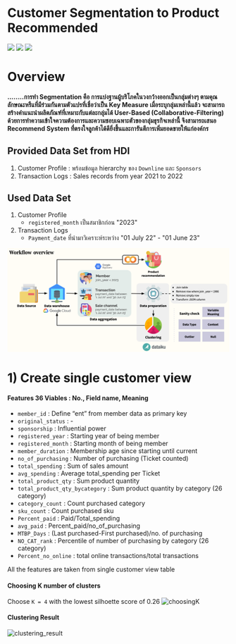 # Customer Segmentation to Product Recommended
[![](https://img.shields.io/badge/-Python-green)](#) [![](https://img.shields.io/badge/-K--Means-orange)](#) [![](https://img.shields.io/badge/-Collaborative--Filtering-orange)](#) 

# Overview
#### ........การทำ Segmentation คือ การแบ่งฐานผู้บริโภคในวงกว้างออกเป็นกลุ่มต่างๆ ตามคุณลักษณะหรืแที่มีร่วมกันตามตัวแปรที่เชื่อว่าเป็น Key Measure  เมื่อระบุกลุ่มเหล่านี้แล้ว จะสามารถสร้างคำแนะนำผลิตภัณฑ์ที่เหมาะกับแต่ละกลุ่มได้ User-Based (Collaborative-Filtering) ด้วยการทำความเข้าใจความต้องการและความชอบเฉพาะตัวของกลุ่มธุรกิจเหล่านี้ จึงสามารถเสนอ Recommend System ที่ตรงใจลูกค้าได้ดียิ่งขึ้นและการันตีการเพิ่มยอดขายให้แก่องค์กร

## Provided Data Set from HDI
1. Customer Profile : พร้อมข้อมูล hierarchy ของ `Downline` และ `Sponsors`
2. Transaction Logs : Sales records from year 2021 to 2022

## Used Data Set
1. Customer Profile
   - `registered_month` เป็นสมาชิกก่อน "2023"
2. Transaction Logs
   - `Payment_date` ที่นำมาวิเคราะห์ระหว่าง "01 July 22" - "01 June 23"

![ProjectOverview](./Overview.png)   

# 1) Create single customer view
#### Features 36 Viables : No., Field name, Meaning
* `member_id` : Define “ent” from member data as primary key
* `original_status` : -
* `sponsorship` : Influential power
* `registered_year` : Starting year of being  member 
* `registered_month` : Starting month of being  member 
* `member_duration` : Membership age since starting until current
* `no_of_purchasing` : Number of purchasing (Ticket counted)
* `total_spending` : Sum of sales amount
* `avg_spending` : Average total_spending per Ticket
* `total_product_qty` : Sum product quantity
* `total_product_qty_bycategory` : Sum product quantity by category (26 category)
* `category_count` : Count purchased category
* `sku_count` : Count purchased sku
* `Percent_paid` : Paid/Total_spending
* `avg_paid` : Percent_paid/no_of_purchasing
* `MTBP_Days` : (Last purchased-First purchased)/no. of purchasing
* `NO_CAT_rank` : Percentile of number of purchasing by category (26 category)
* `Percent_no_online` : total online transactions/total transactions

All the features are taken from single customer view table
#### Choosing K number of clusters
Choose `K = 4` with the lowest silhoette score of 0.26
![choosingK](./img/choosingK.PNG)

#### Clustering Result
![clustering_result](./img/clusterplot.png)
